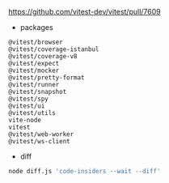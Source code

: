 https://github.com/vitest-dev/vitest/pull/7609

- packages

```
@vitest/browser
@vitest/coverage-istanbul
@vitest/coverage-v8
@vitest/expect
@vitest/mocker
@vitest/pretty-format
@vitest/runner
@vitest/snapshot
@vitest/spy
@vitest/ui
@vitest/utils
vite-node
vitest
@vitest/web-worker
@vitest/ws-client
```

- diff

```sh
node diff.js 'code-insiders --wait --diff'
```
